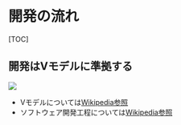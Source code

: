 # 開発の流れ

[TOC]

## 開発はVモデルに準拠する

![](./VModel.png)

* Vモデルについては[Wikipedia参照](https://ja.wikipedia.org/wiki/V%E3%83%A2%E3%83%87%E3%83%AB)
* ソフトウェア開発工程については[Wikipedia参照](https://ja.wikipedia.org/wiki/%E3%82%BD%E3%83%95%E3%83%88%E3%82%A6%E3%82%A7%E3%82%A2%E9%96%8B%E7%99%BA%E5%B7%A5%E7%A8%8B)
